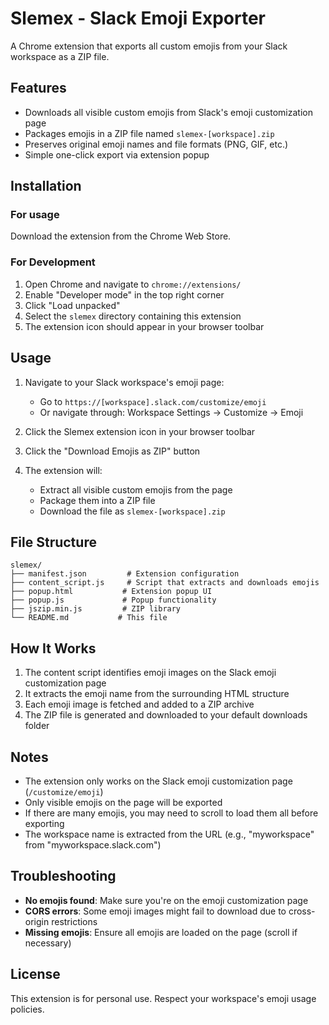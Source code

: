 # Slemex - Slack Emoji Exporter

A Chrome extension that exports all custom emojis from your Slack workspace as a ZIP file.

## Features

- Downloads all visible custom emojis from Slack's emoji customization page
- Packages emojis in a ZIP file named `slemex-[workspace].zip`
- Preserves original emoji names and file formats (PNG, GIF, etc.)
- Simple one-click export via extension popup

## Installation

### For usage

Download the extension from the Chrome Web Store.

### For Development

1. Open Chrome and navigate to `chrome://extensions/`
2. Enable "Developer mode" in the top right corner
3. Click "Load unpacked"
4. Select the `slemex` directory containing this extension
5. The extension icon should appear in your browser toolbar

## Usage

1. Navigate to your Slack workspace's emoji page:
   - Go to `https://[workspace].slack.com/customize/emoji`
   - Or navigate through: Workspace Settings → Customize → Emoji

2. Click the Slemex extension icon in your browser toolbar

3. Click the "Download Emojis as ZIP" button

4. The extension will:
   - Extract all visible custom emojis from the page
   - Package them into a ZIP file
   - Download the file as `slemex-[workspace].zip`

## File Structure

```
slemex/
├── manifest.json         # Extension configuration
├── content_script.js     # Script that extracts and downloads emojis
├── popup.html           # Extension popup UI
├── popup.js             # Popup functionality
├── jszip.min.js         # ZIP library
└── README.md           # This file
```

## How It Works

1. The content script identifies emoji images on the Slack emoji customization page
2. It extracts the emoji name from the surrounding HTML structure
3. Each emoji image is fetched and added to a ZIP archive
4. The ZIP file is generated and downloaded to your default downloads folder

## Notes

- The extension only works on the Slack emoji customization page (`/customize/emoji`)
- Only visible emojis on the page will be exported
- If there are many emojis, you may need to scroll to load them all before exporting
- The workspace name is extracted from the URL (e.g., "myworkspace" from "myworkspace.slack.com")

## Troubleshooting

- **No emojis found**: Make sure you're on the emoji customization page
- **CORS errors**: Some emoji images might fail to download due to cross-origin restrictions
- **Missing emojis**: Ensure all emojis are loaded on the page (scroll if necessary)

## License

This extension is for personal use. Respect your workspace's emoji usage policies.
